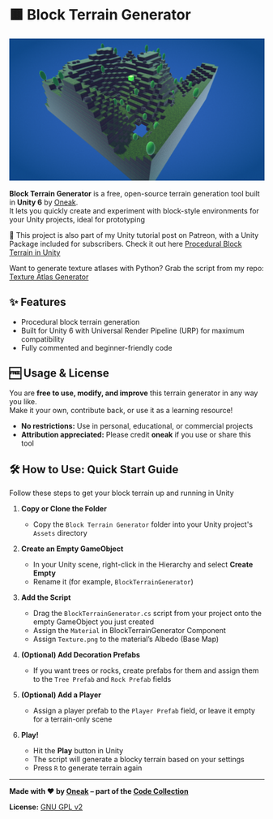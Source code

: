 # 🟫 Block Terrain Generator

![Screenshot](screenshot.png)

**Block Terrain Generator** is a free, open-source terrain generation tool built in **Unity 6** by [Oneak](https://realmmadness.com/oneak).  
It lets you quickly create and experiment with block-style environments for your Unity projects, ideal for prototyping

🎁 This project is also part of my Unity tutorial post on Patreon, with a Unity Package included for subscribers.
Check it out here [Procedural Block Terrain in Unity](https://www.patreon.com/posts/procedural-block-132631336?utm_medium=clipboard_copy&utm_source=copyLink&utm_campaign=postshare_creator&utm_content=join_link)

Want to generate texture atlases with Python? Grab the script from my repo: [Texture Atlas Generator](https://github.com/oneak/Code-Collection/tree/main/Python/Generators/Texture%20Atlas%20Generator)

## ✨ Features
- Procedural block terrain generation
- Built for Unity 6 with Universal Render Pipeline (URP) for maximum compatibility
- Fully commented and beginner-friendly code

## 🆓 Usage & License

You are **free to use, modify, and improve** this terrain generator in any way you like.  
Make it your own, contribute back, or use it as a learning resource!

- **No restrictions:** Use in personal, educational, or commercial projects
- **Attribution appreciated:** Please credit **oneak** if you use or share this tool

## 🛠️ How to Use: Quick Start Guide

Follow these steps to get your block terrain up and running in Unity

1. **Copy or Clone the Folder**  
   - Copy the `Block Terrain Generator` folder into your Unity project's `Assets` directory

2. **Create an Empty GameObject**  
   - In your Unity scene, right-click in the Hierarchy and select **Create Empty** 
   - Rename it (for example, `BlockTerrainGenerator`)

3. **Add the Script**  
   - Drag the `BlockTerrainGenerator.cs` script from your project onto the empty GameObject you just created
   - Assign the `Material` in BlockTerrainGenerator Component
   - Assign `Texture.png` to the material’s Albedo (Base Map)

6. **(Optional) Add Decoration Prefabs**  
   - If you want trees or rocks, create prefabs for them and assign them to the `Tree Prefab` and `Rock Prefab` fields

7. **(Optional) Add a Player**  
   - Assign a player prefab to the `Player Prefab` field, or leave it empty for a terrain-only scene

8. **Play!**  
   - Hit the **Play** button in Unity
   - The script will generate a blocky terrain based on your settings
   - Press `R` to generate terrain again

---

**Made with ❤️ by [Oneak](https://realmmadness.com/oneak) – part of the [Code Collection](../../README.md)**

**License:** [GNU GPL v2](https://www.gnu.org/licenses/old-licenses/gpl-2.0.html)